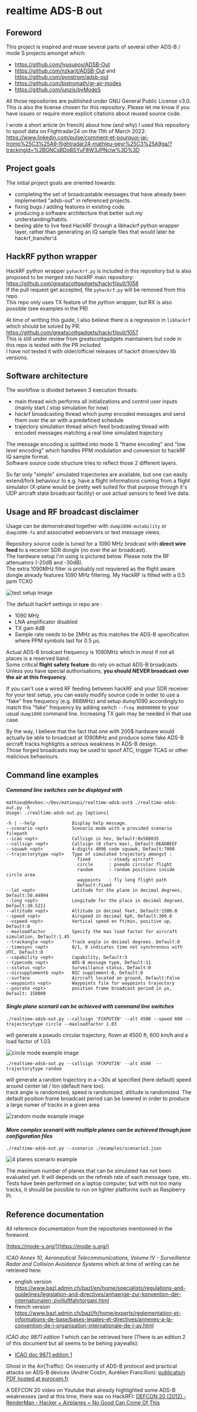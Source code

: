 # realtime ADS-B out

## Foreword

This project is inspired and reuse several parts of several other ADS-B / mode S projects amongst which:

- https://github.com/lyusupov/ADSB-Out
- https://github.com/nzkarit/ADSB-Out and https://github.com/pynstrom/adsb-out
- https://github.com/bistromath/gr-air-modes
- https://github.com/junzis/pyModeS

All those repositories are published under GNU General Public License v3.0. This is also the license chosen for this repository.
Please let me know if you have issues or require more explicit citations about reused source code.

I wrote a short article (in french) about how (and why) I used this repository to spoof data on Flightradar24 on the 11th of March 2022:
https://www.linkedin.com/pulse/comment-et-pourquoi-jai-tromp%25C3%25A9-flightradar24-mathieu-peyr%25C3%25A9ga/?trackingId=%2BGNCsBDoBSYuF8W3JPNclw%3D%3D

## Project goals

The initial project goals are oriented towards:

- completing the set of broadcastable messages that have already been implemented "adsb-out" in referenced projects.
- fixing bugs / adding features in existing code.
- producing a software architecture that better suit my understanding/habits.
- beeing able to live feed HackRF through a libhackrf python wrapper layer, rather than generating an IQ sample files that would later be hackrf_transfer'd.

## HackRF python wrapper

HackRF python wrapper `pyhackrf.py` is included in this repository but is also proposed to be merged into hackRF main repository: https://github.com/greatscottgadgets/hackrf/pull/1058  
If the pull request get accepted, file `pyhackrf.py` will be removed from this repo.  
This repo only uses TX feature of the python wrapper, but RX is also possible (see examples in the PR)

At time of writting this guide, I also believe there is a regression in `libhackrf` which should be solved by PR: https://github.com/greatscottgadgets/hackrf/pull/1057  
This is still under review from greatscottgadgets maintainers but code in this repo is tested with the PR included.  
I have not tested it with older/officiel releases of hackrf drivers/dev lib versions.

## Software architecture

The workflow is divided between 3 execution threads:

- main thread wich performs all initializations and control user inputs (mainly start / stop simulation for now)
- hackrf broadcasting thread which pump encoded messages and send them over the air with a predefined schedule
- trajectory simulation thread which feed brodcasting thread with encoded messages matching a real time simulated trajectory

The message encoding is splitted into mode S "frame encoding" and "low level encoding" which handles PPM modulation and conversion to hackRF IQ sample format.  
Software source code structure tries to reflect those 2 different layers.

So far only "simple" simulated trajectories are available, but one can easily extend/fork behaviour to e.g. have a flight informations coming from a flight simulator (X-plane would be pretty well suited for that purpose through it's UDP aircraft state broadcast facility) or use actual sensors to feed live data.

## Usage and RF broadcast disclaimer

Usage can be demonstrated together with `dump1090-mutability` or `dump1090-fa` and associated webservers or text message views.

Repository source code is tuned for a 1090 MHz brodcast with **direct wire feed** to a receiver SDR dongle (no over the air broadcast).  
The hardware setup I'm using is pictured below. Please note the RF attenuators (-20dB and -30dB).  
The extra 1090MHz filter is probably not requiered as the flight aware dongle already features 1090 MHz filtering.
My HackRF is fitted with a 0.5 ppm TCXO

![test setup image](./images/test-setup.jpg "test setup")

The default hackrf settings in repo are :
- 1090 MHz
- LNA amplificator disabled
- TX gain 4dB
- Sample rate needs to be 2MHz as this matches the ADS-B specification where PPM symbols last for 0.5 µs.

Actual ADS-B brodcast frequency is 1090MHz which in most if not all places is a reserved band.  
Some critical **flight safety feature** do rely on actual ADS-B broadcasts.  
Unless you have special authorisations, **you should NEVER broadcast over the air at this frequency**.

If you can't use a wired RF feeding between hackRF and your SDR receiver for your test setup, you can easily modify source code in order to use a "fake" free frequency (e.g. 868MHz) and setup dump1090 accordingly to match this "fake" frequency by adding switch `--freq 868000000` to your usual `dump1090` command line. Increasing TX gain may be needed in that use case.

By the way, I believe that the fact that one with 200$ hardware would actually be able to broadcast at 1090MHz and produce some fake ADS-B aircraft tracks highlights a serious weakness in ADS-B design.  
Those forged broadcasts may be used to spoof ATC, trigger TCAS or other malicious behaviours.

## Command line examples

#### *Command line switches can be displayed with*  

```
mathieu@devbox:~/Dev/matioupi/realtime-adsb-out$ ./realtime-adsb-out.py -h
Usage: ./realtime-adsb-out.py [options]

-h | --help              Display help message.
--scenario <opt>         Scenario mode with a provided scenario filepath
--icao <opt>             Callsign in hex, Default:0x508035
--callsign <opt>         Callsign (8 chars max), Default:DEADBEEF
--squawk <opt>           4-digits 4096 code squawk, Default:7000
--trajectorytype <opt>   Type of simulated trajectory amongst :
                           fixed       : steady aircraft
                           circle      : pseudo circular flight
                           random      : random positions inside circle area
                           waypoints   : fly long flight path
                           Default:fixed
--lat <opt>              Latitude for the plane in decimal degrees, Default:50.44994
--long <opt>             Longitude for the place in decimal degrees. Default:30.5211
--altitude <opt>         Altitude in decimal feet, Default:1500.0
--speed <opt>            Airspeed in decimal kph, Default:300.0
--vspeed <opt>           Vertical speed en ft/min, positive up, Default:0
--maxloadfactor          Specify the max load factor for aircraft simulation. Default:1.45
--trackangle <opt>       Track angle in decimal degrees. Default:0
--timesync <opt>         0/1, 0 indicates time not synchronous with UTC, Default:0
--capability <opt>       Capability, Default:5
--typecode <opt>         ADS-B message type, Default:11
--sstatus <opt>          Surveillance status, Default:0
--nicsupplementb <opt>   NIC supplement-B, Default:0
--surface                Aircraft located on ground, Default:False
--waypoints <opt>        Waypoints file for waypoints trajectory
--posrate <opt>          position frame broadcast period in µs, Default: 150000
```

#### *Single plane scenarii can be achieved with command line switches*  

`./realtime-adsb-out.py --callsign 'FCKPUTIN' --alt 4500 --speed 600 --trajectorytype circle --maxloadfactor 1.03`

will generate a pseudo circular trajectory, flown at 4500 ft, 600 km/h and a load factor of 1.03.

![circle mode example image](./images/adsb-out-circle.png "circle mode example")

`./realtime-adsb-out.py --callsign 'FCKPUTIN' --alt 4500  --trajectorytype random`

will generate a random trajectory in a ~30s at specified (here default) speed around center lat / lon (default here too).  
track angle is randomized, speed is randomized, altitude is randomized. The default position frame broadcast period can be lowered in order to
produce a large numer of tracks in a given area

![random mode example image](./images/adsb-out-random.png "random mode example")

#### *More complex scenarii with multiple planes can be achieved through json configuration files*  

`./realtime-adsb-out.py --scenario ./examples/scenario3.json`  
  
![4 planes scenario example](./images/adsb-out-scenario3.png "4 planes scenario example")

The maximum number of planes that can be simulated has not been evaluated yet. It will depends on the refresh rate of each message type, etc.
Tests have been performed on a laptop computer, but with not too many tracks, it should be possible to run on lighter platforms such as Raspberry Pi.  

## Reference documentation

All reference documentation from the repositories mentionned in the foreword.

[https://mode-s.org/](https://mode-s.org/)

*ICAO Annex 10, Aeronautical Telecommunications, Volume IV - Surveillance Radar and Collision Avoidance Systems* which at time of writing can be retrieved here:
- english version https://www.bazl.admin.ch/bazl/en/home/specialists/regulations-and-guidelines/legislation-and-directives/anhaenge-zur-konvention-der-internationalen-zivilluftfahrtorgani.html
- french version https://www.bazl.admin.ch/bazl/fr/home/experts/reglementation-et-informations-de-base/bases-legales-et-directives/annexes-a-la-convention-de-l-organisation-internationale-de-l-av.html  

*ICAO doc 9871 edition 1* which can be retrieved here (There is an edition 2 of this document but all seems to be behing paywalls):
- [ICAO doc 9871 edition 1](http://www.aviationchief.com/uploads/9/2/0/9/92098238/icao_doc_9871_-_technical_provisions_for_mode_s_-_advanced_edition_1.pdf)  
  
Ghost in the Air(Traffic): On insecurity of ADS-B protocol and practical attacks on ADS-B devices (Andrei Costin, Aurélien Francillon):
[publication PDF hosted at eurocom.fr](https://www.s3.eurecom.fr/docs/bh12us_costin.pdf)

A DEFCON 20 video on Youtube that already highlighted some ADS-B weaknesses (and at this time, there was no HackRF):
[DEFCON 20 (2012) - RenderMan - Hacker + Airplanes = No Good Can Come Of This](https://www.youtube.com/watch?v=mY2uiLfXmaI)

